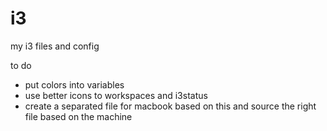 # i3
my i3 files and config

to do
- put colors into variables
- use better icons to workspaces and i3status
- create a separated file for macbook based on this and source the right file based on the machine
